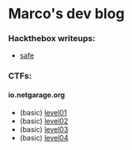 # Marco's dev blog
### Hackthebox writeups:
- [safe](marcosi1214.github.io/htb/safe)

### CTFs:
#### io.netgarage.org
- (basic) [level01](marcosi1214.github.io/ctf/io.netgarage.org/basic/level01)
- (basic) [level02](marcosi1214.github.io/ctf/io.netgarage.org/basic/level02)
- (basic) [level03](marcosi1214.github.io/ctf/io.netgarage.org/basic/level03)
- (basic) [level04](marcosi1214.github.io/ctf/io.netgarage.org/basic/level04)